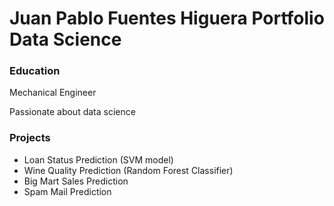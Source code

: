 # Juan Pablo Fuentes Higuera Portfolio Data Science

### Education
Mechanical Engineer

Passionate about data science

### Projects
- Loan Status Prediction (SVM model)
- Wine Quality Prediction (Random Forest Classifier)
- Big Mart Sales Prediction
- Spam Mail Prediction
